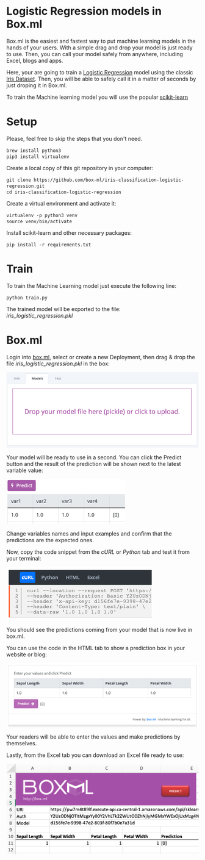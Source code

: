 # Logistic Regression models in Box.ml
Box.ml is the easiest and fastest way to put machine learning models in the hands of your users. With a simple drag and drop your model is just ready to use. Then, you can call your model safely from anywhere, including Excel, blogs and apps. 

Here, your are going to train a [Logistic Regression](https://en.wikipedia.org/wiki/Logistic_regression) model using the classic [Iris Dataset](https://en.wikipedia.org/wiki/Iris_flower_data_set). Then, you will be able to safely call it in a matter of seconds by just droping it in Box.ml.

To train the Machine learning model you will use the popular [scikit-learn](https://scikit-learn.org/stable/modules/generated/sklearn.linear_model.LogisticRegression.html)

# Setup
Please, feel free to skip the steps that you don't need.
```
brew install python3
pip3 install virtualenv
```

Create a local copy of this git repository in your computer:
```
git clone https://github.com/box-ml/iris-classification-logistic-regression.git
cd iris-classification-logistic-regression
```

Create a virtual environment and activate it:
```
virtualenv -p python3 venv
source venv/bin/activate
```

Install scikit-learn and other necessary packages:
```
pip install -r requirements.txt
```

# Train
To train the Machine Learning model just execute the following line:
```
python train.py
```

The trained model will be exported to the file:  
*iris_logistic_regression.pkl*

# Box.ml
Login into [box.ml](https://box.ml/login), select or create a new Deployment, then drag & drop the file *iris_logistic_regression.pkl* in the box:  

![Box.ml drop model box](img/drop.png)

Your model will be ready to use in a second. You can click the Predict button and the result of the prediction will be shown next to the latest variable value:

![Box.ml predicting](img/predict.png)

Change variables names and input examples and confirm that the predictions are the expected ones.

Now, copy the code snippet from the *cURL* or *Python* tab and test it from your terminal:

![Box.ml predicting](img/code.png)

You should see the predictions coming from your model that is now live in box.ml.

You can use the code in the HTML tab to show a prediction box in your website or blog:

![Box.ml predicting](img/blog.png)

Your readers will be able to enter the values and make predictions by themselves.

Lastly, from the Excel tab you can download an Excel file ready to use:

![Box.ml predicting](img/excel.png)